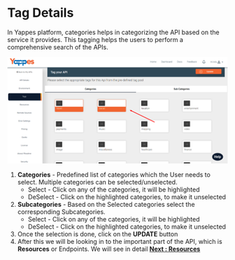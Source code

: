 Tag Details
===========

In Yappes platform, categories helps in categorizing the API based on
the service it provides. This tagging helps the users to perform a
comprehensive search of the APIs.

![](images/new_api/tags_view_04.png)

1.  **Categories** - Predefined list of categories which the User needs to
    select. Multiple categories can be selected/unselected.
    -   Select - Click on any of the categories, it will be highlighted
    -   DeSelect - Click on the highlighted categories, to make it
        unselected
2.  **Subcategories** - Based on the Selected categories select the
    corresponding Subcategories.
    -   Select - Click on any of the categories, it will be highlighted
    -   DeSelect - Click on the highlighted categories, to make it
        unselected
3.  Once the selection is done, click on the **UPDATE** button
4.  After this we will be looking in to the important part of the API,
    which is **Resources** or Endpoints. We will see in detail [**Next :
    Resources**](resource_new.md)
